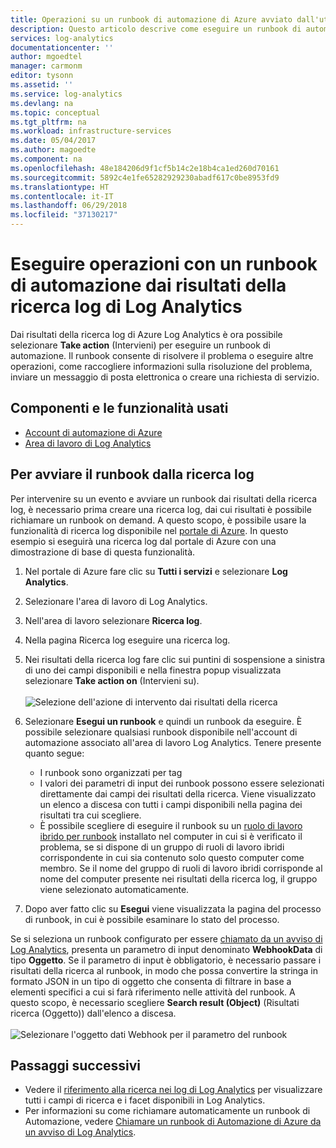 ```yaml
---
title: Operazioni su un runbook di automazione di Azure avviato dall'utente in Log Analytics | Microsoft Docs
description: Questo articolo descrive come eseguire un runbook di automazione on demand dai risultati della ricerca di Log Analytics.
services: log-analytics
documentationcenter: ''
author: mgoedtel
manager: carmonm
editor: tysonn
ms.assetid: ''
ms.service: log-analytics
ms.devlang: na
ms.topic: conceptual
ms.tgt_pltfrm: na
ms.workload: infrastructure-services
ms.date: 05/04/2017
ms.author: magoedte
ms.component: na
ms.openlocfilehash: 48e184206d9f1cf5b14c2e18b4ca1ed260d70161
ms.sourcegitcommit: 5892c4e1fe65282929230abadf617c0be8953fd9
ms.translationtype: HT
ms.contentlocale: it-IT
ms.lasthandoff: 06/29/2018
ms.locfileid: "37130217"
---
```

# <a name="take-action-with-an-automation-runbook-from-a-log-analytics-log-search-result"></a>Eseguire operazioni con un runbook di automazione dai risultati della ricerca log di Log Analytics

Dai risultati della ricerca log di Azure Log Analytics è ora possibile selezionare **Take action** (Intervieni) per eseguire un runbook di automazione.  Il runbook consente di risolvere il problema o eseguire altre operazioni, come raccogliere informazioni sulla risoluzione del problema, inviare un messaggio di posta elettronica o creare una richiesta di servizio. 

## <a name="components-and-features-used"></a>Componenti e le funzionalità usati
* [Account di automazione di Azure](../automation/automation-offering-get-started.md)
* [Area di lavoro di Log Analytics](../log-analytics/log-analytics-overview.md)

## <a name="to-initiate-runbook-from-log-search"></a>Per avviare il runbook dalla ricerca log

Per intervenire su un evento e avviare un runbook dai risultati della ricerca log, è necessario prima creare una ricerca log, dai cui risultati è possibile richiamare un runbook on demand.  A questo scopo, è possibile usare la funzionalità di ricerca log disponibile nel [portale di Azure](../log-analytics/log-analytics-log-search-new.md).  In questo esempio si eseguirà una ricerca log dal portale di Azure con una dimostrazione di base di questa funzionalità.

1. Nel portale di Azure fare clic su **Tutti i servizi** e selezionare **Log Analytics**.  
2. Selezionare l'area di lavoro di Log Analytics.
3. Nell'area di lavoro selezionare **Ricerca log**.  
4. Nella pagina Ricerca log eseguire una ricerca log.  
5. Nei risultati della ricerca log fare clic sui puntini di sospensione a sinistra di uno dei campi disponibili e nella finestra popup visualizzata selezionare **Take action on** (Intervieni su).<br><br> ![Selezione dell'azione di intervento dai risultati della ricerca](./media/log-analytics-log-search-takeaction/log-search-takeaction-menuoption.png) 
6. Selezionare **Esegui un runbook** e quindi un runbook da eseguire.  È possibile selezionare qualsiasi runbook disponibile nell'account di automazione associato all'area di lavoro Log Analytics.  Tenere presente quanto segue:

    * I runbook sono organizzati per tag
    * I valori dei parametri di input dei runbook possono essere selezionati direttamente dai campi dei risultati della ricerca.  Viene visualizzato un elenco a discesa con tutti i campi disponibili nella pagina dei risultati tra cui scegliere.  
    * È possibile scegliere di eseguire il runbook su un [ruolo di lavoro ibrido per runbook](../automation/automation-hybrid-runbook-worker.md) installato nel computer in cui si è verificato il problema, se si dispone di un gruppo di ruoli di lavoro ibridi corrispondente in cui sia contenuto solo questo computer come membro.  Se il nome del gruppo di ruoli di lavoro ibridi corrisponde al nome del computer presente nei risultati della ricerca log, il gruppo viene selezionato automaticamente.    

6. Dopo aver fatto clic su **Esegui** viene visualizzata la pagina del processo di runbook, in cui è possibile esaminare lo stato del processo.   

Se si seleziona un runbook configurato per essere [chiamato da un avviso di Log Analytics](../automation/automation-invoke-runbook-from-omsla-alert.md), presenta un parametro di input denominato **WebhookData** di tipo **Oggetto**.  Se il parametro di input è obbligatorio, è necessario passare i risultati della ricerca al runbook, in modo che possa convertire la stringa in formato JSON in un tipo di oggetto che consenta di filtrare in base a elementi specifici a cui si farà riferimento nelle attività del runbook.  A questo scopo, è necessario scegliere **Search result (Object)** (Risultati ricerca (Oggetto)) dall'elenco a discesa.<br><br> ![Selezionare l'oggetto dati Webhook per il parametro del runbook](media/log-analytics-log-search-takeaction/select-runbook-and-properties.png)   
    
## <a name="next-steps"></a>Passaggi successivi

* Vedere il [riferimento alla ricerca nei log di Log Analytics](log-analytics-search-reference.md) per visualizzare tutti i campi di ricerca e i facet disponibili in Log Analytics.
* Per informazioni su come richiamare automaticamente un runbook di Automazione, vedere [Chiamare un runbook di Automazione di Azure da un avviso di Log Analytics](../automation/automation-invoke-runbook-from-omsla-alert.md).  